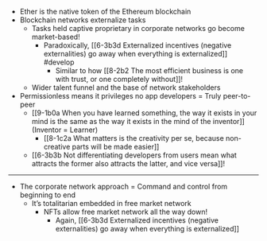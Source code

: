 
- Ether is the native token of the Ethereum blockchain
- Blockchain networks externalize tasks
  - Tasks held captive proprietary in corporate networks go become market-based!
    - Paradoxically, [[6-3b3d Externalized incentives (negative externalities) go away when everything is externalized]] #develop 
      - Similar to how [[8-2b2 The most efficient business is one with trust, or one completely without]]!
  - Wider talent funnel and the base of network stakeholders
- Permissionless means it privileges no app developers = Truly peer-to-peer
  - [[9-1b0a When you have learned something, the way it exists in your mind is the same as the way it exists in the mind of the inventor]] (Inventor = Learner)
    - [[8-1c2a What matters is the creativity per se, because non-creative parts will be made easier]]
  - [[6-3b3b Not differentiating developers from users mean what attracts the former also attracts the latter, and vice versa]]!
---
- The corporate network approach = Command and control from beginning to end
  - It’s totalitarian embedded in free market network
    - NFTs allow free market network all the way down!
      - Again, [[6-3b3d Externalized incentives (negative externalities) go away when everything is externalized]]